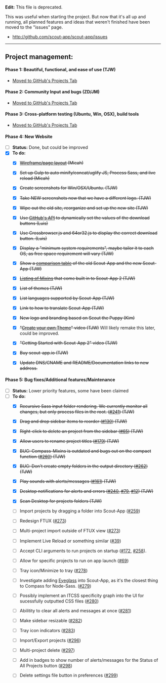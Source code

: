 **Edit:** This file is deprecated.

This was useful when starting the project. But now that it's all up and running, all planned features and ideas that weren't finished have been moved to the "issues" page.

* http://github.com/scout-app/scout-app/issues

* * *

## Project management:


#### **Phase 1**: Beautiful, functional, and ease of use (TJW)

* [Moved to GitHub's Projects Tab](https://github.com/scout-app/scout-app/projects/1)


#### **Phase 2:** Community Input and bugs (ZD/JM)

* [Moved to GitHub's Projects Tab](https://github.com/scout-app/scout-app/projects/2)


#### **Phase 3:** Cross-platform testing (Ubuntu, Win, OSX), build tools

* [Moved to GitHub's Projects Tab](https://github.com/scout-app/scout-app/projects/3)


#### **Phase 4:** New Website

* [ ] **Status:** Done, but could be improved
* [x] **To do:**
  * [x] ~~[Wireframe/page layout](http://imgur.com/201EJNd) (Micah)~~
  * [x] ~~Set up Gulp to auto minify/concat/uglify JS, Process Sass, and live reload (Micah)~~
  * [x] ~~Create screenshots for Win/OSX/Ubuntu. (TJW)~~
  * [x] ~~Take NEW screenshots now that we have a different logo. (TJW)~~
  * [x] ~~Wipe out the old site, reorganize and set up the new site (TJW)~~
  * [x] ~~Use [GitHub's API](https://developer.github.com/v3/repos/releases) to dynamically set the values of the download buttons (Luis)~~
  * [x] ~~Use Crossbrowser.js and 64or32.js to display the correct download button. (Luis)~~
  * [x] ~~Display a "minimum system requirements", maybe tailor it to each OS, as free space requirement will vary (TJW)~~
  * [x] ~~Show a [comparison table](http://scout-app.io/#whatsnew) of the old Scout-App and the new Scout-App (TJW)~~
  * [x] ~~[Listing of Mixins](http://scout-app.io/#mixins) that come built in to Scout-App 2 (TJW)~~
  * [x] ~~List of themes (TJW)~~
  * [x] ~~List languages supported by Scout-App (TJW)~~
  * [x] ~~Link to how to translate Scout-App (TJW)~~
  * [x] ~~New logo and branding based on Scout the Puppy (Kim)~~
  * [x] ~~"[Create your own Theme](https://www.youtube.com/watch?v=DtEVIDvBrSI)" video (TJW)~~ Will likely remake this later, could be improved.
  * [x] ~~"Getting Started with Scout-App 2" video (TJW)~~
  * [x] ~~Buy scout-app.io (TJW)~~
  * [x] ~~Update DNS/CNAME and README/Documentation links to new address.~~


#### **Phase 5:** Bug fixes/Additional features/Maintenance

* [ ] **Status:** Lower priority features, some have been claimed
* [ ] **To do:**
  * [x] ~~Recursive Sass input folder rendering. We currently monitor all changes, but only process files in the root. ([#241](https://github.com/scout-app/scout-app/issues/241)) (TJW)~~
  * [x] ~~Drag and drop sidebar items to reorder ([#130](https://github.com/scout-app/scout-app/issues/130)) (TJW)~~
  * [x] ~~Right-click to delete an project from the sidebar ([#65](https://github.com/scout-app/scout-app/issues/65)) (TJW)~~
  * [x] ~~Allow users to rename project titles ([#179](https://github.com/scout-app/scout-app/issues/179)) (TJW)~~
  * [x] ~~BUG: Compass-Mixins is outdated and bugs out on the compact function ([#260](https://github.com/scout-app/scout-app/issues/260)) (TJW)~~
  * [x] ~~BUG: Don't create empty folders in the output directory ([#262](https://github.com/scout-app/scout-app/issues/262)) (TJW)~~
  * [x] ~~Play sounds with alerts/messages ([#161](https://github.com/scout-app/scout-app/issues/161)) (TJW)~~
  * [x] ~~Desktop notifications for alerts and errors ([#240](https://github.com/scout-app/scout-app/issues/240), [#79](https://github.com/scout-app/scout-app/issues/79), [#12](https://github.com/scout-app/scout-app/issues/12)) (TJW)~~
  * [x] ~~Scan Desktop for projects folders (TJW)~~
  * [ ] Import projects by dragging a folder into Scout-App ([#259](https://github.com/scout-app/scout-app/issues/259))
  * [ ] Redesign FTUX ([#273](https://github.com/scout-app/scout-app/issues/273))
  * [ ] Multi-project import outside of FTUX view ([#273](https://github.com/scout-app/scout-app/issues/273))
  * [ ] Implement Live Reload or something similar ([#39](https://github.com/scout-app/scout-app/issues/39))
  * [ ] Accept CLI arguments to run projects on startup ([#172](https://github.com/scout-app/scout-app/issues/172), [#258](https://github.com/scout-app/scout-app/issues/258)).
  * [ ] Allow for specific projects to run on app launch ([#69](https://github.com/scout-app/scout-app/issues/69))
  * [ ] Tray icon/Minimize to tray ([#278](https://github.com/scout-app/scout-app/issues/278))
  * [ ] Investigate adding [Eyeglass](https://github.com/sass-eyeglass/eyeglass) into Scout-App, as it's the closest thing to Compass for Node-Sass. ([#279](https://github.com/scout-app/scout-app/issues/279))
  * [ ] Possibly implement an ITCSS specificity graph into the UI for sucessfully outputted CSS files ([#280](https://github.com/scout-app/scout-app/issues/280))
  * [ ] Abilitity to clear all alerts and messages at once ([#281](https://github.com/scout-app/scout-app/issues/281))
  * [ ] Make sidebar resizable ([#282](https://github.com/scout-app/scout-app/issues/282))
  * [ ] Tray icon indicators ([#283](https://github.com/scout-app/scout-app/issues/283))
  * [ ] Import/Export projects ([#296](https://github.com/scout-app/scout-app/issues/296))
  * [ ] Multi-project delete  ([#297](https://github.com/scout-app/scout-app/issues/297))
  * [ ] Add in badges to show number of alerts/messages for the Status of All Projects button ([#298](https://github.com/scout-app/scout-app/issues/298))
  * [ ] Delete settings file button in preferences ([#299](https://github.com/scout-app/scout-app/issues/299))

